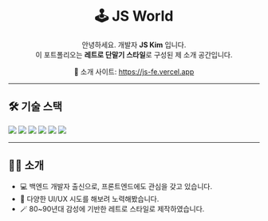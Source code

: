 <h1 align="center">🕹️ JS World</h1>

<p align="center">
  안녕하세요. 개발자 <strong>JS Kim</strong> 입니다.<br/>
  이 포트폴리오는 <strong>레트로 단말기 스타일</strong>로 구성된 제 소개 공간입니다.
</p>

<p align="center">
  🔗 소개 사이트: <a href="https://js-fe.vercel.app" target="_blank">https://js-fe.vercel.app</a>
</p>

---

## 🛠 기술 스택

<p align="left">
  <img src="https://img.shields.io/badge/Next.js-000000?style=for-the-badge&logo=nextdotjs&logoColor=white"/>
  <img src="https://img.shields.io/badge/React-61DAFB?style=for-the-badge&logo=react&logoColor=black"/>
  <img src="https://img.shields.io/badge/Tailwind_CSS-38B2AC?style=for-the-badge&logo=tailwind-css&logoColor=white"/>
  <img src="https://img.shields.io/badge/TypeScript-3178C6?style=for-the-badge&logo=typescript&logoColor=white"/>
  <img src="https://img.shields.io/badge/ESLint-4B32C3?style=for-the-badge&logo=eslint&logoColor=white"/>
  <img src="https://img.shields.io/badge/Vercel-000000?style=for-the-badge&logo=vercel&logoColor=white"/>
</p>

---

## 🧑‍💻 소개

- 💻 백엔드 개발자 출신으로, 프론트엔드에도 관심을 갖고 있습니다.  
- 🧪 다양한 UI/UX 시도를 해보려 노력해봤습니다.
- 🪄 80~90년대 감성에 기반한 레트로 스타일로 제작하였습니다.
